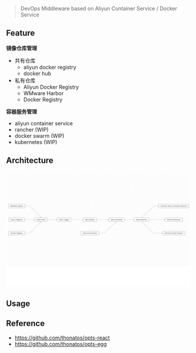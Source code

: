 > DevOps Middleware based on Aliyun Container Service / Docker Service

## Feature

**镜像仓库管理**

- 共有仓库
	- aliyun docker registry
	- docker hub
- 私有仓库 
	- Aliyun Docker Registry
	- WMware Harbor 
	- Docker Registry


**容器服务管理**

- aliyun container service
- rancher (WIP)
- docker swarm (WIP)
- kubernetes (WIP)

## Architecture

![](./assets/comp-relation.png)

## Usage


## Reference

- https://github.com/thonatos/opts-react
- https://github.com/thonatos/opts-egg
